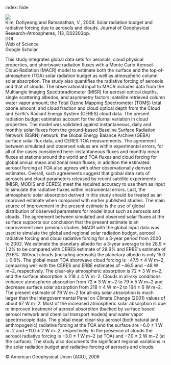 index: hide

<div class="Citation">
    <div class="Citation-thumb CitationThumb-linked"  data-href="https://doi.org/10.1029/2007jd008434">
      <img src="https://static.claimspace.cloud/climate-study-static/refs/thumbs/9/Kim_and_Ramanathan_2008-thumb.png" />
    </div>

  <div class="Citation-body">
    <div class="Citation-text">Kim, Dohyeong and Ramanathan, V., 2008: Solar radiation budget and radiative forcing due to aerosols and clouds. <span class="Article-journal">Journal of Geophysical Research-Atmospheres, </span><span class="Article-volume">113, </span>D02203pp.</div>
    <div class="Citation-links">
      <div class="CitationLink" data-href="https://doi.org/10.1029/2007jd008434">
        <div class="CitationLink-icon CitationLink-Doi"></div>
        <div class="CitationLink-text">DOI</div>
      </div>
      <div class="CitationLink" data-href="http://cel.webofknowledge.com/InboundService.do?customersID=atyponcel&smartRedirect=yes&mode=FullRecord&IsProductCode=Yes&product=CEL&Init=Yes&Func=Frame&action=retrieve&SrcApp=literatum&SrcAuth=atyponcel&SID=7CNc3cIRaBKjGbSujFM&UT=WOS:000252568700001">
        <div class="CitationLink-icon CitationLink-Isi"></div>
        <div class="CitationLink-text">Web of Science</div>
      </div>
      <div class="CitationLink" data-href="https://scholar.google.com/scholar?q=10.1029/2007jd008434">
        <div class="CitationLink-icon CitationLink-Scholar"></div>
        <div class="CitationLink-text">Google Scholar</div>
      </div>
    </div>
  </div>
</div>

This study integrates global data sets for aerosols, cloud physical properties, and shortwave radiation fluxes with a Monte Carlo Aerosol‐Cloud‐Radiation (MACR) model to estimate both the surface and the top‐of‐atmosphere (TOA) solar radiation budget as well as atmospheric column solar absorption. The study also quantifies the radiative forcing of aerosols and that of clouds. The observational input to MACR includes data from the Multiangle Imaging Spectroradiometer (MISR) for aerosol optical depths, single scattering albedos, and asymmetry factors; satellite retrieved column water vapor amount; the Total Ozone Mapping Spectrometer (TOMS) total ozone amount; and cloud fraction and cloud optical depth from the Cloud and Earth's Radiant Energy System (CERES) cloud data. The present radiation budget estimates account for the diurnal variation in cloud properties. The model was validated against instantaneous, daily and monthly solar fluxes from the ground‐based Baseline Surface Radiation Network (BSRN) network, the Global Energy Balance Archive (GEBA) surface solar flux data, and CERES TOA measurements. The agreement between simulated and observed values are within experimental errors, for all of the cases considered here: instantaneous fluxes and monthly mean fluxes at stations around the world and TOA fluxes and cloud forcing for global annual mean and zonal mean fluxes; in addition the estimated aerosol forcing at TOA also agrees with other observationally derived estimates. Overall, such agreements suggest that global data sets of aerosols and cloud parameters released by recent satellite experiments (MISR, MODIS and CERES) meet the required accuracy to use them as input to simulate the radiative fluxes within instrumental errors. Last, the atmospheric solar absorption derived in this study should be treated as an improved estimate when compared with earlier published studies. The main source of improvement in the present estimate is the use of global distribution of observed parameters for model input such as aerosols and clouds. The agreement between simulated and observed solar fluxes at the surface supports our conclusion that the present estimate is an improvement over previous studies. MACR with the global input data was used to simulate the global and regional solar radiation budget, aerosol radiative forcing and cloud radiative forcing for a 3‐year period from 2000 to 2002. We estimate the planetary albedo for a 3‐year average to be 28.9 ± 1.2% to be compared with CERES estimate of 28.6% and ERBE's estimate of 29.6%. Without clouds (including aerosols) the planetary albedo is only 15.0 ± 0.6%. The global mean TOA shortwave cloud forcing is −47.5 ± 4 W m−2, comparing well with the CERES and ERBE estimates of −46.5 and −48 W m−2, respectively. The clear‐sky atmospheric absorption is 72 ± 3 W m−2, and the surface absorption is 218 ± 4 W m−2. Clouds in all‐sky conditions enhance atmospheric absorption from 72 ± 3 W m−2 to 79 ± 5 W m−2 and decrease surface solar absorption from 218 ± 4 W m−2 to 164 ± 6 W m−2. The present estimate of 79 W m−2 for all‐sky solar absorption is much larger than the Intergovernmental Panel on Climate Change (2001) values of about 67 W m−2. Most of the increased atmospheric solar absorption is due to improved treatment of aerosol absorption (backed by surface based aerosol network and chemical transport models) and water vapor spectroscopic data. The global mean clear‐sky aerosol (both natural and anthropogenic) radiative forcing at the TOA and the surface are −6.0 ± 1 W m−2 and −11.0 ± 2 W m−2, respectively. In the presence of clouds the aerosol radiative forcing is −3.0 ± 1 W m−2 (at TOA) and −7.0 ± 2 W m−2 (at the surface). The study also documents the significant regional variations in the solar radiation budget and radiative forcing of aerosols and clouds.

<div class="Citation-copy">
&copy; American Geophysical Union (AGU), 2008
</div>